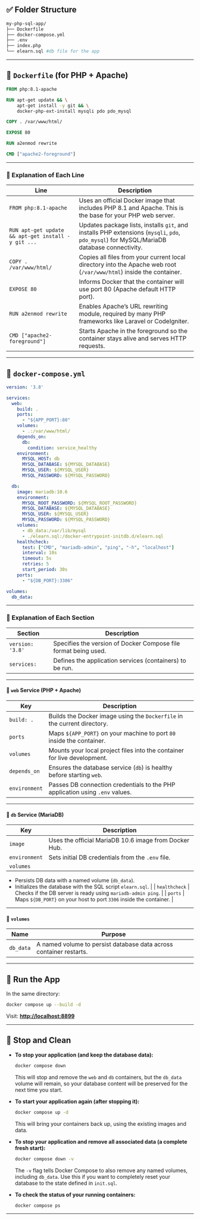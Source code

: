 ## ✅ Folder Structure

```bash
my-php-sql-app/
├── Dockerfile
├── docker-compose.yml
├── .env
├── index.php
└── elearn.sql #db file for the app
```

---

## 🐳 `Dockerfile` (for PHP + Apache)

```Dockerfile
FROM php:8.1-apache

RUN apt-get update && \
    apt-get install -y git && \
    docker-php-ext-install mysqli pdo pdo_mysql

COPY . /var/www/html/

EXPOSE 80

RUN a2enmod rewrite

CMD ["apache2-foreground"]
```

---

### 📘 Explanation of Each Line

| Line                                               | Description                                                                                                                                |
| -------------------------------------------------- | ------------------------------------------------------------------------------------------------------------------------------------------ |
| `FROM php:8.1-apache`                              | Uses an official Docker image that includes PHP 8.1 and Apache. This is the base for your PHP web server.                                  |
| `RUN apt-get update && apt-get install -y git ...` | Updates package lists, installs `git`, and installs PHP extensions (`mysqli`, `pdo`, `pdo_mysql`) for MySQL/MariaDB database connectivity. |
| `COPY . /var/www/html/`                            | Copies all files from your current local directory into the Apache web root (`/var/www/html`) inside the container.                        |
| `EXPOSE 80`                                        | Informs Docker that the container will use port 80 (Apache default HTTP port).                                                             |
| `RUN a2enmod rewrite`                              | Enables Apache’s URL rewriting module, required by many PHP frameworks like Laravel or CodeIgniter.                                        |
| `CMD ["apache2-foreground"]`                       | Starts Apache in the foreground so the container stays alive and serves HTTP requests.                                                     |


---

## 🧱 `docker-compose.yml`

```yaml
version: '3.8'

services:
  web:
    build: .
    ports:
      - "${APP_PORT}:80"
    volumes:
      - .:/var/www/html/
    depends_on:
      db:
        condition: service_healthy
    environment:
      MYSQL_HOST: db
      MYSQL_DATABASE: ${MYSQL_DATABASE}
      MYSQL_USER: ${MYSQL_USER}
      MYSQL_PASSWORD: ${MYSQL_PASSWORD}

  db:
    image: mariadb:10.6
    environment:
      MYSQL_ROOT_PASSWORD: ${MYSQL_ROOT_PASSWORD}
      MYSQL_DATABASE: ${MYSQL_DATABASE}
      MYSQL_USER: ${MYSQL_USER}
      MYSQL_PASSWORD: ${MYSQL_PASSWORD}
    volumes:
      - db_data:/var/lib/mysql
      - ./elearn.sql:/docker-entrypoint-initdb.d/elearn.sql
    healthcheck:
      test: ["CMD", "mariadb-admin", "ping", "-h", "localhost"]
      interval: 10s
      timeout: 5s
      retries: 5
      start_period: 30s
    ports:
      - "${DB_PORT}:3306"

volumes:
  db_data:
```

---

### 📘 Explanation of Each Section

| Section          | Description                                                     |
| ---------------- | --------------------------------------------------------------- |
| `version: '3.8'` | Specifies the version of Docker Compose file format being used. |
| `services:`      | Defines the application services (containers) to be run.        |

---

#### 🔹 `web` Service (PHP + Apache)

| Key           | Description                                                                  |
| ------------- | ---------------------------------------------------------------------------- |
| `build: .`    | Builds the Docker image using the `Dockerfile` in the current directory.     |
| `ports`       | Maps `${APP_PORT}` on your machine to port `80` inside the container.        |
| `volumes`     | Mounts your local project files into the container for live development.     |
| `depends_on`  | Ensures the database service (`db`) is healthy before starting `web`.        |
| `environment` | Passes DB connection credentials to the PHP application using `.env` values. |

---

#### 🔹 `db` Service (MariaDB)

| Key           | Description                                           |
| ------------- | ----------------------------------------------------- |
| `image`       | Uses the official MariaDB 10.6 image from Docker Hub. |
| `environment` | Sets initial DB credentials from the `.env` file.     |
| `volumes`     |                                                       |

* Persists DB data with a named volume (`db_data`).
* Initializes the database with the SQL script `elearn.sql`. |
  \| `healthcheck` | Checks if the DB server is ready using `mariadb-admin ping`. |
  \| `ports` | Maps `${DB_PORT}` on your host to port `3306` inside the container. |

---

#### 🔹 `volumes`

| Name      | Purpose                                                            |
| --------- | ------------------------------------------------------------------ |
| `db_data` | A named volume to persist database data across container restarts. |

---


## 🏁 Run the App

In the same directory:

```bash
docker compose up --build -d
```

Visit: **[http://localhost:8899](http://localhost:8899)**

---

## 🛑 Stop and Clean

* **To stop your application (and keep the database data):**
    ```bash
    docker compose down
    ```
    This will stop and remove the `web` and `db` containers, but the `db_data` volume will remain, so your database content will be preserved for the next time you start.

* **To start your application again (after stopping it):**
    ```bash
    docker compose up -d
    ```
    This will bring your containers back up, using the existing images and data.

* **To stop your application and remove all associated data (a complete fresh start):**
    ```bash
    docker compose down -v
    ```
    The `-v` flag tells Docker Compose to also remove any named volumes, including `db_data`. Use this if you want to completely reset your database to the state defined in `init.sql`.

* **To check the status of your running containers:**
    ```bash
    docker compose ps
    ```
---